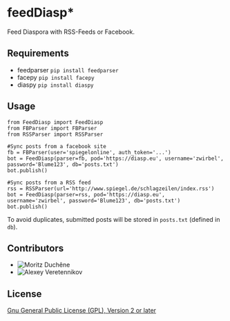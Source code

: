 # feedDiasp*
Feed Diaspora with RSS-Feeds or Facebook.
## Requirements

 * feedparser `pip install feedparser`
 * facepy `pip install facepy`
 * diaspy `pip install diaspy`

## Usage

    from FeedDiasp import FeedDiasp
    from FBParser import FBParser
    from RSSParser import RSSParser
    
    #Sync posts from a facebook site
    fb = FBParser(user='spiegelonline', auth_token='...')
    bot = FeedDiasp(parser=fb, pod='https://diasp.eu', username='zwirbel', password='Blume123', db='posts.txt')
    bot.publish()
    
    #Sync posts from a RSS feed
    rss = RSSParser(url='http://www.spiegel.de/schlagzeilen/index.rss')
    bot = FeedDiasp(parser=rss, pod='https://diasp.eu', username='zwirbel', password='Blume123', db='posts.txt')
    bot.publish()
    
To avoid duplicates, submitted posts will be stored in `posts.txt` (defined in `db`).

## Contributors
* ![Moritz Duchêne](https://github.com/Debakel)
* ![Alexey Veretennikov](https://github.com/fourier)

## License

[Gnu General Public License (GPL), Version 2 or later](https://www.gnu.org/licenses/gpl-2.0.html#SEC1)
